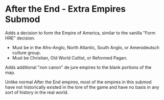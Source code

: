 # After the End - Extra Empires Submod

Adds a decision to form the Empire of America, similar to the vanilla "Form HRE" decision.

* Must be in the Afro-Anglo, North Atlantic, South Anglo, or Amerodeutsch culture group.
* Must be Christian, Old World Cultist, or Reformed Pagan.

Adds additional "non canon" de jure empires to the blank portions of the map.

Unlike normal After the End empires, most of the empires in this submod have not historically existed in the lore of the game and have no basis in any sort of history in the real world.
